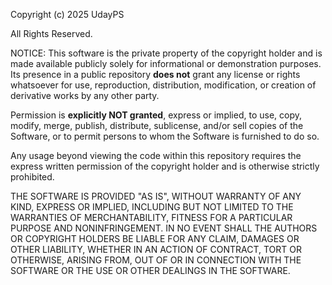 Copyright (c) 2025 UdayPS

All Rights Reserved.

NOTICE: This software is the private property of the copyright holder and is made available publicly solely for informational or demonstration purposes. Its presence in a public repository **does not** grant any license or rights whatsoever for use, reproduction, distribution, modification, or creation of derivative works by any other party.

Permission is **explicitly NOT granted**, express or implied, to use, copy, modify, merge, publish, distribute, sublicense, and/or sell copies of the Software, or to permit persons to whom the Software is furnished to do so.

Any usage beyond viewing the code within this repository requires the express written permission of the copyright holder and is otherwise strictly prohibited.

THE SOFTWARE IS PROVIDED "AS IS", WITHOUT WARRANTY OF ANY KIND, EXPRESS OR IMPLIED, INCLUDING BUT NOT LIMITED TO THE WARRANTIES OF MERCHANTABILITY, FITNESS FOR A PARTICULAR PURPOSE AND NONINFRINGEMENT. IN NO EVENT SHALL THE AUTHORS OR COPYRIGHT HOLDERS BE LIABLE FOR ANY CLAIM, DAMAGES OR OTHER LIABILITY, WHETHER IN AN ACTION OF CONTRACT, TORT OR OTHERWISE, ARISING FROM, OUT OF OR IN CONNECTION WITH THE SOFTWARE OR THE USE OR OTHER DEALINGS IN THE SOFTWARE. 